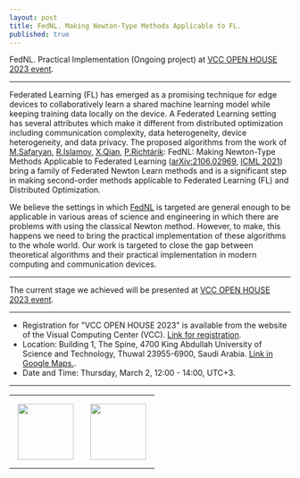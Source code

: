 ```yaml
---
layout: post
title: FedNL. Making Newton-Type Methods Applicable to FL.
published: true
---
```


FedNL. Practical Implementation (Ongoing project) at [VCC OPEN HOUSE 2023 event](https://cemse.kaust.edu.sa/vcc).

---

Federated Learning (FL) has emerged as a promising technique for edge devices to collaboratively learn a shared machine learning model while keeping training data locally on the device. 
A Federated Learning setting has several attributes which make it different from distributed optimization including communication complexity, data heterogeneity, device heterogeneity, and data privacy. 
The proposed algorithms from the work of  [M.Safaryan](https://scholar.google.com/citations?user=dJNwgT8AAAAJ&hl=en), [R.Islamov](https://rustem-islamov.github.io/), [X.Qian](https://qianxunk.github.io/), [P.Richtárik](https://richtarik.org/):  FedNL: Making Newton-Type Methods Applicable to Federated Learning ([arXiv:2106.02969](https://arxiv.org/abs/2106.02969), [ICML 2021](https://icml.cc/virtual/2022/spotlight/17084)) bring a family of Federated Newton Learn methods and is a significant step in making second-order methods applicable to Federated Learning (FL) and Distributed Optimization.

We believe the settings in which [FedNL](https://arxiv.org/abs/2106.02969) is targeted are general enough to be applicable in various areas of science and engineering in which there are problems with using the classical Newton method. However, to make, this happens we need to bring the practical implementation of these algorithms to the whole world. Our work is targeted to close the gap between theoretical algorithms and their practical implementation in modern computing and communication devices.

---

The current stage we achieved will be presented at [VCC OPEN HOUSE 2023 event](https://cemse.kaust.edu.sa/vcc). 

---

* Registration for "VCC OPEN HOUSE 2023" is available from the website of the Visual Computing Center (VCC). [Link for registration](https://cemse.kaust.edu.sa/vcc).
* Location: Building 1, The Spine, 4700 King Abdullah University of Science and Technology, Thuwal 23955-6900, Saudi Arabia. [Link in Google Maps.](https://www.google.com/maps/place/Al+Khawarizmi+Building+(Building+1)/@22.3078967,39.1031145,17z/data=!4m12!1m6!3m5!1s0x15c11c505768a2f1:0x36139c007214e6bc!2z0J3QsNGD0YfQvdC-LdGC0LXRhdC90L7Qu9C-0LPQuNGH0LXRgdC60LjQuSDRg9C90LjQstC10YDRgdC40YLQtdGCINC40LzQtdC90Lgg0LrQvtGA0L7Qu9GPINCQ0LHQtNCw0LvQu9GL!8m2!3d22.309465!4d39.104697!3m4!1s0x15c11c50619ad163:0xfcf9bae91833e7f9!8m2!3d22.3085029!4d39.1047957).
* Date and Time: Thursday, March 2, 12:00 - 14:00, UTC+3.

---

<table style="text-align:center;">
<tr>
<td style="padding:15px;text-align:center;vertical-align:middle;"> <img height="100px" src="https://burlachenkok.github.io/materials/SDAIA-Logo-2.png"/> </td> 
<td style="padding:15px;text-align:center;vertical-align:middle;"> <img height="100px" src="https://burlachenkok.github.io/materials/KAUST-logo.png"/> </td> 
</tr>
</table>

